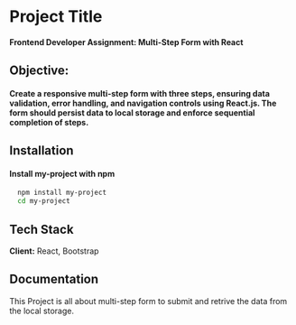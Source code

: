 
# Project Title

#### Frontend Developer Assignment: Multi-Step Form with React 


## Objective:

#### Create a responsive multi-step form with three steps, ensuring data validation, error handling, and navigation controls using React.js. The form should persist data to local storage and enforce sequential completion of steps.


## Installation

#### Install my-project with npm

```bash
  npm install my-project
  cd my-project
```

    
## Tech Stack

**Client:** React, Bootstrap


## Documentation

This Project is all about multi-step form to submit and retrive the data from the local storage.



